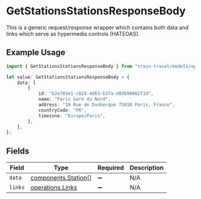# GetStationsStationsResponseBody

This is a generic request/response wrapper which contains both data and links which serve as hypermedia controls (HATEOAS).

## Example Usage

```typescript
import { GetStationsStationsResponseBody } from "train-travel/models/operations";

let value: GetStationsStationsResponseBody = {
    data: [
        {
            id: "b2e783e1-c824-4d63-b37a-d8d698862f1d",
            name: "Paris Gare du Nord",
            address: "18 Rue de Dunkerque 75010 Paris, France",
            countryCode: "FR",
            timezone: "Europe/Paris",
        },
    ],
};
```

## Fields

| Field                                                      | Type                                                       | Required                                                   | Description                                                |
| ---------------------------------------------------------- | ---------------------------------------------------------- | ---------------------------------------------------------- | ---------------------------------------------------------- |
| `data`                                                     | [components.Station](../../models/components/station.md)[] | :heavy_minus_sign:                                         | N/A                                                        |
| `links`                                                    | [operations.Links](../../models/operations/links.md)       | :heavy_minus_sign:                                         | N/A                                                        |